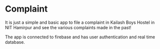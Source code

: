 # Complaint
It is just a simple and basic app to file a complaint in Kailash Boys Hostel in NIT Hamirpur and see the various complaints made in the past!

The app is connected to firebase and has user authentication and real time database.

